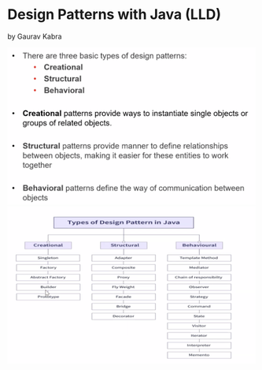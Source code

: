 # Design Patterns with Java (LLD)
by Gaurav Kabra

![](./assets/images/types.png)
![](./assets/images/hierarchy.png)

